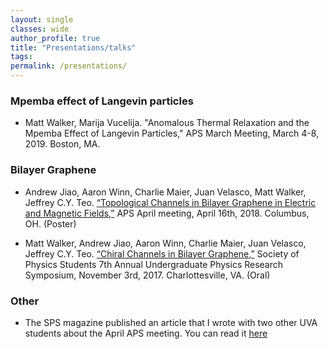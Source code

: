 ```yaml
---
layout: single
classes: wide
author_profile: true
title: "Presentations/talks"
tags:
permalink: /presentations/
---
```

### Mpemba effect of Langevin particles
 
 * Matt Walker, Marija Vucelija. "Anomalous Thermal Relaxation and the Mpemba Effect of Langevin Particles," APS March Meeting, March 4-8, 2019. Boston, MA.


### Bilayer Graphene

* Andrew Jiao, Aaron Winn, Charlie Maier, Juan Velasco, Matt Walker, Jeffrey C.Y. Teo. [“Topological Channels in Bilayer Graphene in Electric and Magnetic Fields,”](https://drive.google.com/file/d/1DzDxosOYDxYiZ4dMJlk3bm9bDyQzf2OH/view) APS April meeting, April 16th, 2018. Columbus, OH. (Poster)

* Matt Walker, Andrew Jiao, Aaron Winn, Charlie Maier, Juan Velasco, Jeffrey C.Y. Teo. [“Chiral Channels in Bilayer Graphene,”](https://drive.google.com/file/d/1ye8xRL-MHZkFFbEGqYR8Cc0ND_dw7mjI/view)  Society of Physics Students 7th Annual Undergraduate Physics Research Symposium, November 3rd, 2017. Charlottesville, VA. (Oral)

### Other
* The SPS magazine published an article that I wrote with two other UVA students about the April APS meeting. You can read it [here](https://www.sigmapisigma.org/meetings/meeting-notes/weekend-columbus)
